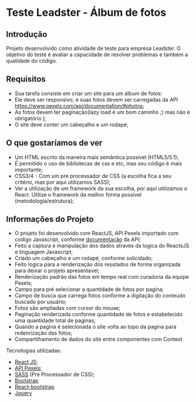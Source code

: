 # **Teste Leadster - Álbum de fotos**

## Introdução

Projeto desenvolvido como atividade de teste para empresa Leadster.
O objetivo do teste é avaliar a capacidade de resolver problemas e também a qualidade do código.

## Requisitos

- Sua tarefa consiste em criar um site para um álbum de fotos​: 
- Ele deve ser responsivo, e suas fotos devem ser carregadas da API https://www.pexels.com/api/documentation/#photos;
- As fotos devem ter paginação(lazy load é um bom caminho ;) mas não é obrigatório );
- O site deve conter um cabeçalho e um rodapé;

## O que gostaríamos de ver

- Um HTML escrito da maneira mais semântica possível (HTML5/5.1);
- É permitido o uso de bibliotecas de css e etc, mas seu código é mais importante;
- CSS3/4 - Com um pre processador de CSS (a escolha fica a seu critério, mas por aqui utilizamos SASS);
- Ver a utilização de um framework da sua escolha, por aqui utilizamos o React. Utilize o framework da melhor forma possível (metodologia/estrutura);

## Informações do Projeto

- O projeto foi desenvolvido com ReactJS, API Pexels importado com codigo Javascript, conforme [documentação](https://www.pexels.com/api/documentation/#photos) da API;
- Feito a captura e manipulação dos dados através da logica do ReactsJS e linguagem Javascript;
- Criado um cabeçalho e um rodapé, conforme solicidado;
- Feito logica para a renderização dos resutados de forma organizada para deixar o projeto apresentavel;
- Renderização padrão das fotos em tempo real com curadoria da equipe Pexels;
- Campo para pré selecionar a quantidade de fotos por pagina;
- Campo de busca que carrega fotos conforme a digitação do conteudo buscado por usuário;
- Fotos são ampliadas com cursor do mouse;
- Paginação renderizada conforme quantidade de fotos e estabelecido uma quantidade total de paginas;
- Quando a pagina é selecionada o site volta ao topo da pagina para redenrização das fotos;
- Compartilhamento de dados do site entre componentes com Context 

Tecnologias utilizadas:

- [React JS](https://reactjs.org/);
- [API Pexels](https://www.pexels.com/api/);
- [SASS](https://sass-lang.com/) (Pré Processador de CSS);
- [Bootstrap](https://getbootstrap.com/)
- [React-bootstrap](https://react-bootstrap.github.io/)
- [Jquery](https://jquery.com/)